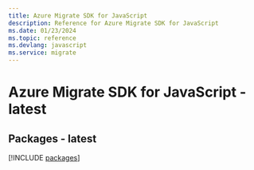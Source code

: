 ```yaml
---
title: Azure Migrate SDK for JavaScript
description: Reference for Azure Migrate SDK for JavaScript
ms.date: 01/23/2024
ms.topic: reference
ms.devlang: javascript
ms.service: migrate
---
```

# Azure Migrate SDK for JavaScript - latest
## Packages - latest
[!INCLUDE [packages](migrate-index.md)]